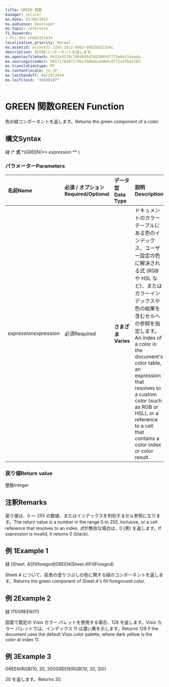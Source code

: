 ```yaml
---
title: GREEN 関数
manager: soliver
ms.date: 03/09/2015
ms.audience: Developer
ms.topic: reference
f1_keywords:
- Vis_DSS.chm82251434
localization_priority: Normal
ms.assetid: eccec432-32d3-15c2-06b3-dd02b6313d4c
description: 色の緑コンポーネントを返します。
ms.openlocfilehash: 0412e4519c2964b05d7663805d7773e8dc5deaab
ms.sourcegitcommit: 8657170d071f9bcf680aba50b9c07f2a4fb82283
ms.translationtype: MT
ms.contentlocale: ja-JP
ms.lasthandoff: 04/28/2019
ms.locfileid: "33438107"
---
```

# <a name="green-function"></a><span data-ttu-id="ebf7f-103">GREEN 関数</span><span class="sxs-lookup"><span data-stu-id="ebf7f-103">GREEN Function</span></span>

<span data-ttu-id="ebf7f-104">色の緑コンポーネントを返します。</span><span class="sxs-lookup"><span data-stu-id="ebf7f-104">Returns the green component of a color.</span></span>
  
## <a name="syntax"></a><span data-ttu-id="ebf7f-105">構文</span><span class="sxs-lookup"><span data-stu-id="ebf7f-105">Syntax</span></span>

<span data-ttu-id="ebf7f-106">緑 (\* **式** \*)</span><span class="sxs-lookup"><span data-stu-id="ebf7f-106">GREEN(\*\* *expression* \*\* )</span></span> 
  
### <a name="parameters"></a><span data-ttu-id="ebf7f-107">パラメーター</span><span class="sxs-lookup"><span data-stu-id="ebf7f-107">Parameters</span></span>

|<span data-ttu-id="ebf7f-108">**名前**</span><span class="sxs-lookup"><span data-stu-id="ebf7f-108">**Name**</span></span>|<span data-ttu-id="ebf7f-109">**必須 / オプション**</span><span class="sxs-lookup"><span data-stu-id="ebf7f-109">**Required/Optional**</span></span>|<span data-ttu-id="ebf7f-110">**データ型**</span><span class="sxs-lookup"><span data-stu-id="ebf7f-110">**Data Type**</span></span>|<span data-ttu-id="ebf7f-111">**説明**</span><span class="sxs-lookup"><span data-stu-id="ebf7f-111">**Description**</span></span>|
|:-----|:-----|:-----|:-----|
| <span data-ttu-id="ebf7f-112">_expression_</span><span class="sxs-lookup"><span data-stu-id="ebf7f-112">_expression_</span></span> <br/> |<span data-ttu-id="ebf7f-113">必須</span><span class="sxs-lookup"><span data-stu-id="ebf7f-113">Required</span></span>  <br/> |<span data-ttu-id="ebf7f-114">**さまざま**</span><span class="sxs-lookup"><span data-stu-id="ebf7f-114">**Varies**</span></span> <br/> |<span data-ttu-id="ebf7f-115">ドキュメントのカラーテーブルにある色のインデックス、ユーザー設定の色に解決される式 (RGB や HSL など)、またはカラーインデックスや色の結果を含むセルへの参照を指定します。</span><span class="sxs-lookup"><span data-stu-id="ebf7f-115">An index of a color in the document's color table, an expression that resolves to a custom color (such as RGB or HSL), or a reference to a cell that contains a color index or color result.</span></span>  <br/> |
   
### <a name="return-value"></a><span data-ttu-id="ebf7f-116">戻り値</span><span class="sxs-lookup"><span data-stu-id="ebf7f-116">Return value</span></span>

<span data-ttu-id="ebf7f-117">整数</span><span class="sxs-lookup"><span data-stu-id="ebf7f-117">Integer</span></span>
  
## <a name="remarks"></a><span data-ttu-id="ebf7f-118">注釈</span><span class="sxs-lookup"><span data-stu-id="ebf7f-118">Remarks</span></span>

<span data-ttu-id="ebf7f-119">戻り値は、0 ～ 255 の数値、またはインデックスを判別するセル参照になります。</span><span class="sxs-lookup"><span data-stu-id="ebf7f-119">The return value is a number in the range 0 to 255, inclusive, or a cell reference that resolves to an index.</span></span> <span data-ttu-id="ebf7f-120">*式*が無効な場合は、0 (黒) を返します。</span><span class="sxs-lookup"><span data-stu-id="ebf7f-120">If  *expression*  is invalid, it returns 0 (black).</span></span> 
  
## <a name="example-1"></a><span data-ttu-id="ebf7f-121">例 1</span><span class="sxs-lookup"><span data-stu-id="ebf7f-121">Example 1</span></span>

<span data-ttu-id="ebf7f-122">緑 (Sheet. 4![fillforegnd]</span><span class="sxs-lookup"><span data-stu-id="ebf7f-122">GREEN(Sheet.4!FillForegnd)</span></span>
  
<span data-ttu-id="ebf7f-123">Sheet.4 について、前景の塗りつぶしの色に関する緑のコンポーネントを返します。</span><span class="sxs-lookup"><span data-stu-id="ebf7f-123">Returns the green component of Sheet.4's fill foreground color.</span></span>
  
## <a name="example-2"></a><span data-ttu-id="ebf7f-124">例 2</span><span class="sxs-lookup"><span data-stu-id="ebf7f-124">Example 2</span></span>

<span data-ttu-id="ebf7f-125">緑 (11)</span><span class="sxs-lookup"><span data-stu-id="ebf7f-125">GREEN(11)</span></span>
  
<span data-ttu-id="ebf7f-126">図面で既定の Visio カラー パレットを使用する場合、128 を返します。Visio カラー パレットでは、インデックス 11 は濃い黄を示します。</span><span class="sxs-lookup"><span data-stu-id="ebf7f-126">Returns 128 if the document uses the default Visio color palette, where dark yellow is the color at index 11.</span></span>
  
## <a name="example-3"></a><span data-ttu-id="ebf7f-127">例 3</span><span class="sxs-lookup"><span data-stu-id="ebf7f-127">Example 3</span></span>

<span data-ttu-id="ebf7f-128">GREEN(RGB(10, 20, 30))</span><span class="sxs-lookup"><span data-stu-id="ebf7f-128">GREEN(RGB(10, 20, 30))</span></span>
  
<span data-ttu-id="ebf7f-129">20 を返します。</span><span class="sxs-lookup"><span data-stu-id="ebf7f-129">Returns 20.</span></span>
  

